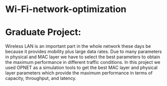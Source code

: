 # Wi-Fi-network-optimization

# Graduate Project:

Wireless LAN is an important part in the whole network these days be because it provides mobility plus large data rates. Due to many parameters in physical and MAC layer we have to select the best parameters to obtain the maximum performance in different traffic conditions. In this project we used OPNET as a simulation tools to get the best MAC layer and physical layer parameters which provide the maximum performance in terms of capacity, throughput, and latency.

